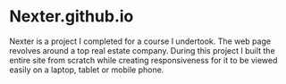 # Nexter.github.io
Nexter is a project I completed for a course I undertook. The web page revolves around a top real estate company. During this project I built the entire site from scratch while creating responsiveness for it to be viewed easily on a laptop, tablet or mobile phone. 

